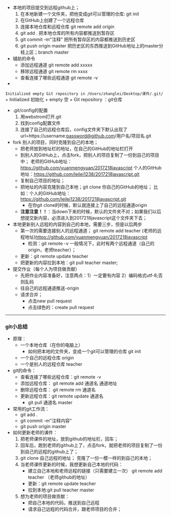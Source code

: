 - 本地的项目提交到远程github上；
    1. 在本地新建一个文件夹，把他变成git可以管理的仓库: git init
    2. 在GitHub上创建了一个远程仓库
    3. 连接本地仓库和远程仓库 git remote add origin 
    4. git add . 把本地仓库的所有内容都推送到暂存区
    5. git commit -m"注释" 把所有暂存区的内容都推送到历史区
    6. git push origin master 把历史区的东西推送到GitHub地址上的master分枝上区；branch master
- 辅助的命令
    + 添加远程通道 git remote add xxxxx
    + 移除远程通道 git remote rm xxxx
    + 查看连接了哪些远程通道 git remote -v
- 
`Initialized empty Git repository in /Users/zhanglei/Desktop/课件/.git/`
    + Initialized 初始化
    + empty 空
    + Git repository ：git仓库
- .git/config的配置
    1. 用webstrom打开.git
    2. 找到config配置文件
    3. 连接了自己的远程仓库后，config文件夹下默认出现了url=https://username:password@github.com/用户名/项目名.git
- fork 别人的项目，同时克隆到自己的本地；
    + 把老师放到地址栏的地址，在自己的GitHub的地址栏打开
    + 到别人的GitHub上，点击fork，把别人的项目复制了一份到自己的项目中；
 老师的GitHub地址：https://github.com/yuanmengyuan/2017218javascript
 个人的GitHub地址：https://github.com/leilei1238/2017218javascript.git  
    + 复制自己项目的地址；
    + 把地址的内容克隆到自己本地；git clone 你自己的GitHub的地址；
    比如：个人的GitHub地址：https://github.com/leilei1238/2017218javascript.git  
        + 在你git clone的时候，默认就连接上了自己的远程通道origin
    + **注意注意！！**：当down下来的时候，默认的文件夹不对；如果我们以后想提交新内容，必须进入到2017218javascript这个文件夹下去；
- 本地更新别人远程的内容到自己的本地，需要三步，但是以后两步
    + 第一次的需要连接别人的远程通道；
    git remote add teacher (老师的远程地址)https://github.com/yuanmengyuan/2017218javascript
        + 检测：git remote -v
        一般情况下，此时有两个远程通道（自己的origin，老师teacher）；
    + 更新：git remote update teacher
    + 把更新的内容拉到本地：git pull teacher master;
- 提交作业（每个人为项目做贡献）
    + 先把作业内容准备好，注意两点：1）一定要有内容 2）编码格式utf-8;否则乱码
    + 往自己的远程通道推送-origin
    + 请求合并；
        + 点击new pull request
        + 点击绿色的：create pull request 
        
-------------------------------------------
### git小总结
- 原理：
    - 一个本地仓库（在你的电脑上）
        + 如何把本地的文件夹，变成一个git可以管理的仓库 git init
    - 一个自己的远程仓库 origin
    - 一个是别人的远程仓库 teacher
- git的命令：
    - 查看连接了哪些远程仓库：git remote -v
    - 添加远程仓库： git remote add  通道名 通道地址
    - 删除远程仓库： git remote rm 通道名
    - 更新远程仓库：git remote update 通道名
        + git pull 通道名 master
- 常用的git工作流：
    - git add . 
    - git commit -m"注释内容"
    - git push origin master
- 如何更新老师的课件：
    1. 把老师课件的地址，放到github的地址栏，回车；
    2. 回车后，跑到老师的github上了，点击fork，就把老师的项目复制了一份到自己的远程的github上了；
    3. git clone 自己远程的地址； 克隆了一份一模一样的到自己的本地；
    4. 当老师课件更新的时候，我想更新自己本地的代码：
        + 建立自己本地和老师远程的链接（只需要建立一次）
        git remote add teacher （老师github的地址）
        + 更新：git remote update teacher
        + 拉到本地:git pull teacher master
    5. 想为老师的项目做贡献：
        + 把自己本地的代码，推送到自己远程
        + 请求自己远程的代码合并，跟老师项目的合并；










